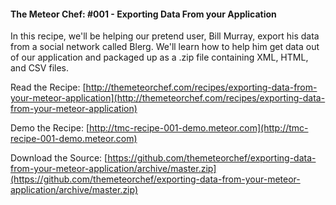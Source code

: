 #### The Meteor Chef: \#001 - Exporting Data From your Application

In this recipe, we'll be helping our pretend user, Bill Murray, export his data from a social network called Blerg. We'll learn how to help him get data out of our application and packaged up as a .zip file containing XML, HTML, and CSV files.

Read the Recipe: [http://themeteorchef.com/recipes/exporting-data-from-your-meteor-application](http://themeteorchef.com/recipes/exporting-data-from-your-meteor-application)

Demo the Recipe:
[http://tmc-recipe-001-demo.meteor.com](http://tmc-recipe-001-demo.meteor.com)

Download the Source:
[https://github.com/themeteorchef/exporting-data-from-your-meteor-application/archive/master.zip](https://github.com/themeteorchef/exporting-data-from-your-meteor-application/archive/master.zip)
